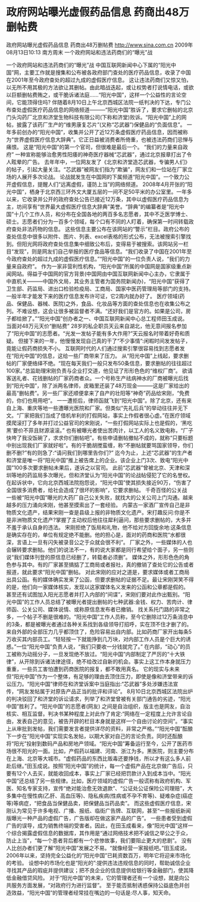 # 政府网站曝光虚假药品信息 药商出48万删帖费

政府网站曝光虚假药品信息 药商出48万删帖费
http://www.sina.com.cn  2009年08月13日10:13  南方周末
一个政府网站和违法药商们的“曝光”战

一个政府网站和违法药商们的“曝光”战
    中国互联网新闻中心下属的“阳光中国”网，主要工作就是搜集和公布被各政府部门查处的医疗药品信息，收录了中国在2001年至今政府查处的超过九成的虚假医疗信息。
这让违法药商们又惊又怕，以无所不用其极的方法欲让其删帖。由此暗战迭起，或让权势者打说情电话，或欲以巨额删帖费贿之，或干脆诉诸法庭……“阳光中国”，这样一个公益性的言论空间，它能顶得住吗?
伴随着8月10日上午北京西城区法院一纸判决的下达，专门公布查处虚假医疗药品信息的网络频道———“阳光中国”胜诉了，要求它删帖的北京门头沟药厂北京和济堂生物科技有限公司(下称和济堂)败诉。“阳光中国”上的网帖，披露了该药厂生产的“维男康复芯片”(又称“芯武器”)保健品的“负面信息”。
一年多前创办的“阳光中国”，收集并公开了近12万条虚假医疗药品信息，因而被称为“世界虚假医疗信息大辞典”。它正日益被消费者所倚重，也被违法药商们忌惮与痛恨。
这是“阳光中国”的第一个官司，但很难是最后一个。
“我们的力量来自政府”
一种宣称能够治愈男性阳痿的神奇医疗器械“芯武器”，通过北京报章打出了令人眩晕的广告。
去年年中，一位网友发了《北京和济堂造芯武器，专骗男人们》的帖子，引起大量关注。“芯武器”被网友们指为“欺骗”，网友们和一位站在厂家立场的人展开多次论战。
论战就发生在中国网的下属频道“阳光中国”。一个致力公开虚假信息，提醒人们“远离虚假，谨防上当”的网络频道。
2008年4月开张的“阳光中国”，栖身于北京西三环外文大厦五层的一间不足50平米的办公室里。一年多以来，它收录并公开的政府查处公告已接近12万条，其中以虚假医疗药品信息为主，坊间享有“世界最大虚假医疗信息大辞典”美誉。“辞典”的编纂者是“阳光中国”十几个工作人员，和分布在全国各地的两百多名志愿者，其中不乏医学博士、硕士。志愿者们分为一百多个领域，每个口有不同的人盯着，确保第一时间转载政府查处非法药物的信息。
这些信息主要公布在该网站的“警示”栏目。政府公布的查处信息中很多以附件、图片、列表、excel表格的形式公布，无法被搜索引擎找到。但阳光网将政府查处信息集中细致公布后，变得易于被搜索。该网站另一栏目“发现”，则是网友们自己举报的医疗食品等信息。“我们收录了中国在2001年至今政府查处的超过九成的虚假医疗信息。”“阳光中国”的一位负责人说，“我们的力量来自政府”。
作为一家非营利性机构，“阳光中国”所属的中国网是国家级重点新闻网站。得益于中国网的官方背景(中国网由中国互联网新闻中心主办，它隶属于中直机关———中国外文局，其业务主管者为国务院新闻办)，“阳光中国”获得了卫生部、药监局、进出口检验检疫局、工商局、国家中医药管理局等部门的支持。一般半年才能发下来的医疗信息发布许可证，它2周内就办好了。
医疗领域(药品、保健品、器械、医院)之外，食品、化妆品等方面的查处信息也在收集公布之列。不难设想，这会让很多被监督者不满。“还好我们是官方的。如果是公司，房子都给掀了。”“阳光中国”创办者之一、中国互联网新闻中心总工程师田玉成说。
当面对48万元天价“删帖费”
28岁的私企职员天云来自湖北，他无意间报名参加了“阳光中国”的志愿者。“光发一发帖子能有多大作用?”天云报名时带着好奇和质疑。
但接下来的一年，他慢慢发现自己真的干了“不少事情”:闲暇时间发发帖子，竟能让假药商损失不小。
互联网时代的人们通过搜索引擎很容易找到志愿者发在“阳光中国”的信息，这给一些厂商带来了压力。
从“阳光中国”上线起，要求删帖的厂家便络绎不绝。“现在每天我们一般只发布50条信息，要求删帖的往往超过100家。”总监助理宋刚负责与企业打交道，他见证了形形色色的“维权厂商”。
欲请客送礼者、花钱删帖的厂家药商者众。一个号称生产祛病神水的厂商被曝光后找到“阳光中国”，除了派两名律师，皮箱里还装了48万现金———这是厂家给出的最高“删帖费”。另一些厂家还顺便拿来了自产的壮阳等“神奇”药品给宋刚，“免费的，你们也用用吧”。
一一遭拒后，律师函就飞到“阳光中国”。除了北京，还有来自上海、重庆等地一些遭曝光医院和厂家。但类似“先礼后兵”的举动往往并无下文。“厂家把我们当成了借机牟利的打假网站，事实上作假者很心虚。”在医疗领域摸爬滚打了多年并打过公益官司的宋刚说，“一些打假网站实际上也是假的，‘黑吃黑’要价不菲且财源滚滚。”
也有被曝光者使出苦肉计，以工人的名义致电称，“厂子快垮了我没饭碗了，求求你们删帖吧”。有些申请删帖撤帖不成的，就称“只要标题中别出现我们厂家就好啦”。有的干脆胡搅蛮缠，称“不删帖就要骂国家领导，你们删不删?”有的则急了:“请问我们到哪里告你们?”
迄今为止，上述“芯武器”的生产者和济堂是唯一将“阳光中国”推上被告席上的企业。该企业上门3次、致电“阳光中国”100多次要求删帖未果后，遂诉之以官司。
此前“芯武器”曾被北京、天津和深圳等地的药监局多次曝光，但和济堂认为“阳光中国”的论战帖侵犯了它的名誉权。在起诉状中，它向北京西城法院抱怨说，“阳光中国”使其损失接近90万，“伤害了全国很多消费者，给社会造成了很坏的影响”，它要求删帖。
千奇百怪的公关战
一些被“阳光中国”曝光的大药厂自己公关失败，就找大的公关公司上门沟通。越来越多的压力涌向宋刚，他甚至摸索出了一套经验。
内蒙古一家酒厂宣传自己是非物质文化遗产，结果宋刚一查是县级上报的非物质文化遗产。宋打趣反问:你是不是非洲物质文化遗产?掌握了主动权后他往往犀利逼问，那些要求删帖的，大多并不羞于承认自身的违法。
宋刚拒绝了饭局和礼物，他不给对方回旋余地:这条信息是确实存在的，单位有规定绝不能删。他的担心是，面对的药商和医院“水都很深，言语上一旦有闪失被录音公之于众就会很不利”。
厂家之外，一些媒体的人也会辗转要求删帖。他们的说法不一，有的说大家都是同行希望给个面子，另一些则说“我们媒体刊登的原信息已经删了，转载者必须删”。
媒体之外，形形色色的角色参与其中。有的厂家甚至搞掂了工商局或者报社，真的撤销了查处它的公告或者报道，就此要求“阳光中国”删帖。
对此宋刚的应对之道是，要求媒体或者工商局出具公函。有的媒体确实发来了公函，但要求删帖的证据不足。最让宋刚哭笑不得的是，他们向一家媒体核实，发现以这家媒体名义发来的公函和公章都是假的。
甚至还有试图加入阳光志愿者并打入内部的“间谍”，宋刚们要对此作出甄别。“阳光中国”的工作人员总结了被曝光者提出删帖的七种武器:金钱、权力、苦肉计、律师函、公关公司、媒体说情、或称原信息发布者已撤销。
找关系托门路的非常之多，一个帖子不删是很难的。“阳光中国”工作人员称，至今它删除过12万条消息中的3条，都是被曝光者通过各种关系找到各级领导打招呼，实在顶不住才删了的。
来自外部的全部压力几乎都顶住了，危险容易出自内部。比如药商厂家开出每条5万收买其内部员工。“轻轻按一下就能挣到几万块，对内部工作人员是个巨大的诱惑。”一位“阳光中国”负责人说，“我们只要收一分钱就完了。”
在内部，“动心”的员工被称为动摇分子，一旦发现绝不放过。“阳光中国”内部制定了严厉的“十大铁律”，从开除到诉诸法律途径，绝不给改过自新的机会。事实上这工作本身就压力重重，一些员工害怕遭到药商医院的报复，都不敢用真名。
它的现实与未来
但“阳光中国”作为一个整体，有足够的理由去顶住压力，即使是像和济堂带来的诉讼压力。“阳光中国”律师在和济堂诉案中当庭指出:“芯武器”多处涉嫌违法宣传，“网友发帖属于对原告产品正当的批评和评论”。
8月10日北京西城区法院出炉的判决驳回了和济堂的诉讼请求，列举了和济堂曾被有关部门通告的劣迹，“阳光中国”胜利了。“阳光中国”的志愿者(网友) 之间是自治组织，版主也是网友，自治核实、相互监督。判决书某种程度上对此作了肯定:“网络在一定程度上允许言论自由，发表自己的意见，被告开辟的栏目本身就是这样一个自由讨论的空间”。“事实上从审批到发帖，我们需要发言者提供详尽的资料，非常之严格。”“阳光中国”酝酿下一步在“阳光中国”实现实名发帖，以期大家对自己的言论负责。同时还酝酿将“阳光”投射到数码产品和房地产领域。“阳光中国”筹备运行至今，公开了医药市场很不阳光的一面。比如，产假药以福建、河南、浙江为多。黑医院，则主要分布在上海、北京等大城市。“虚假药品的东西比贩毒还要挣钱，所以才有这么多人前赴后继。”田玉成说。按照“阳光中国”的统计，每一个虚假产品在北京做广告后，只要有12个人去买，就能收回成本，事实上厂家已经把罚款计入到成本当中。“阳光中国”还总结了另一些规律。比如，医疗领域的虚假广告一般谎称有政府机构、军医、知名专家支持，宣传“绝对能治愈无效退款”、“公证处公证保险公司理赔”，大多集中在慢性病(乙肝、高血压等)、隐私疾病(性病或不孕不育等)、疑难杂症(癌症等)等病症，“把食品当保健品卖，把保健品当药品卖”。
而这些虚假医疗信息，宋刚认为常见于许多电视、广播、报纸、临街广告牌、互联网，甚至“一些报纸新闻版曝光一种产品的虚假广告，广告版却在做这家产品的广告”。
一些患者受到虚假广告的误导，成为销售终端的受害者。因此，在田玉成看来，像“阳光中国”这样一个综合揭露虚假信息的数据库，其作用是“通过网络技术把不诚信之举公之于众，防止上当”，“每一个患者背后都有一个悲惨故事，我们要阻止更大的悲剧”。
没有人比创办者们更了解“阳光中国”发展之不易。“就像经营一家报纸吧。”田玉成说。2006年以来，坚持完全公益化的“阳光中国”已耗资数百万，明年它将迎来市场化的考验。
设想中的市场化也是“阳光的”:提供违法违规信息的同时，帮助诚信企业寻找其产品的瑕疵并提供建议；把不良企业的信息提供给银行等金融部门，使其降低金融借贷风险。
对于“阳光中国”的未来，它的管理者还有一个设想，就是向公共服务方面发展，“对政府行为进行监督”。
至于能否抵制诱惑保持公益底色并创造效益，“阳光中国”的管理者经常挂在嘴边的一句话是:尽人事，知天命。

